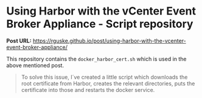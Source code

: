 # Using Harbor with the vCenter Event Broker Appliance - Script repository

**Post URL:** https://rguske.github.io/post/using-harbor-with-the-vcenter-event-broker-appliance/

This repository contains the `docker_harbor_cert.sh` which is used in the above mentioned post.

> To solve this issue, I´ve created a little script which downloads the root certificate from Harbor, creates the relevant directories, puts the certificate into those and restarts the docker service.
